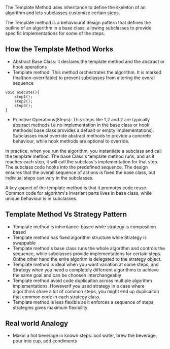 The Template Method uses inheritance to define the skeleton of an algorithm and lets subclasses customize certain steps.

The Template method is a behavioural design pattern that defines the outline of an algorithm in a base class, allowing subclasses to provide specific implementations for some of the steps.

## How the Template Method Works
- Abstract Base Class: it declares the template method and the abstract or hook operations
- Template method: This method orchestrates the algorithm. It is marked final(non-overrifable) to prevent subclasses from altering the overal sequence

```
void execute(){
    step1();
    step2();
    step3();
}
```
- Primitive Operations(Steps): This steps like 1,2 and 2 are typically abstract methods i.e no implementation in the base class or hook methods( base class provides a defualt or empty implementations). Subclasses must override abstract methods to provide a concrete behaviour, while hook methods are optional to override.


In practice, when you run the algorithm, you instantiate a subclass and call the 
template method. The base Class's template method runs, and as it reaches each step,
it will call the subclass's implementation for that step. The subclass code hooks into the predefined sequence. The design ensures that the overall sequence of actions is fixed the base class, but indiviual steps can vary in the subclasses.

A key aspect of the template method is that it promotes code reuse.
Common code for algorithm's invariant parts lives in base class, while unique behaviour is in subclasses.

## Template Method Vs Strategy Pattern
- Template method is inheritance-based while strategy is composition based
- Template method has fixed algorithm structure while Strategy is swappable
- Template method's base class runs the whole algorithm and controls the sequence, while subclasses provide implementations for certain steps. Onthe other hand the enire algoritm is delegated to the strategy object.
- Template method is ideal when you want variation at some steps, and Strategy when you need a completely differrent algorithms to achieve the same goal and can be choosen interchangeably
- Template method avoid code duplicaiton across multiple algorithm implementations. Howeverif you used strategy in a case where algorithms share a lot of common steps, you might end up duplicaiton that common code in each strategy class.
- Template method is less flexible as it enforces a sequence of steps, strategies gives maximum flexibility

## Real world Analogy
- Makin a hot beverage in known steps: boil water, brew the beverage, pour into cup, add condiments